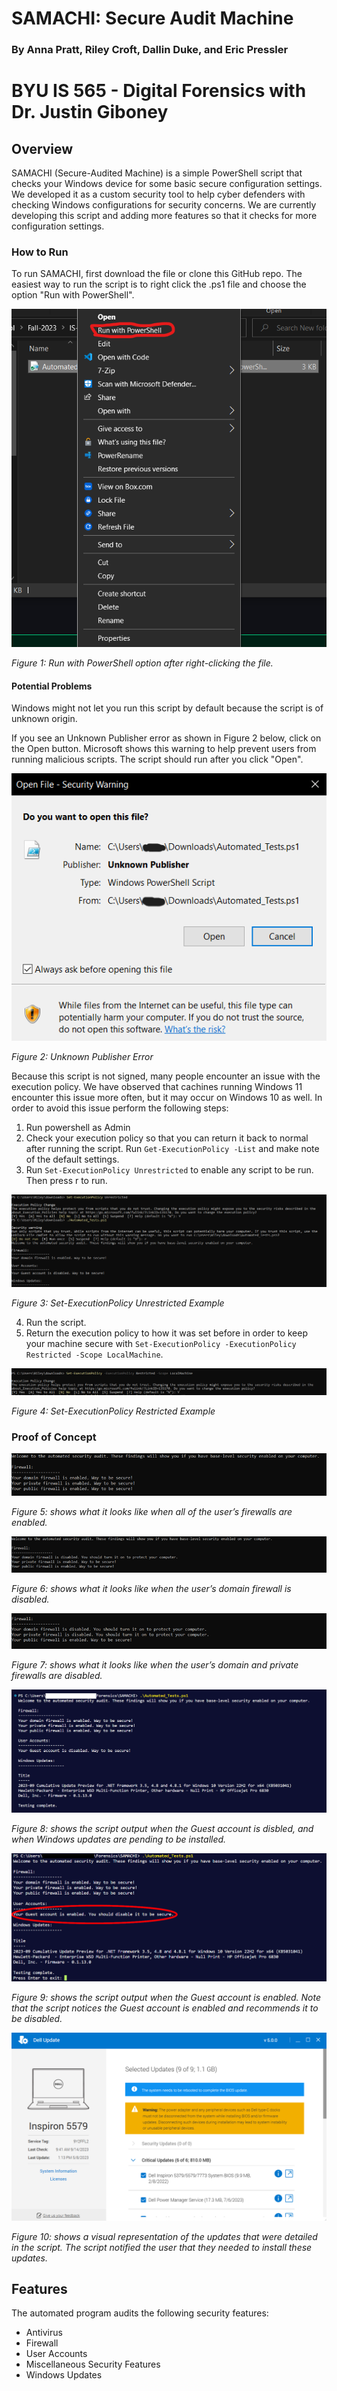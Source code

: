 # SAMACHI: Secure Audit Machine
### By Anna Pratt, Riley Croft, Dallin Duke, and Eric Pressler
# BYU IS 565 - Digital Forensics with Dr. Justin Giboney

## Overview
SAMACHI (Secure-Audited Machine) is a simple PowerShell script that checks your Windows device for some basic secure configuration settings. We developed it as a custom security tool to help cyber defenders with checking Windows configurations for security concerns. We are currently developing this script and adding more features so that it checks for more configuration settings.


### How to Run
To run SAMACHI, first download the file or clone this GitHub repo. The easiest way to run the script is to right click the .ps1 file and choose the option "Run with PowerShell".

![Run with powershell](/run-with-powershell.png)

*Figure 1: Run with PowerShell option after right-clicking the file.*

#### Potential Problems

Windows might not let you run this script by default because the script is of unknown origin. 

If you see an Unknown Publisher error as shown in Figure 2 below, click on the Open button. Microsoft shows this warning to help prevent users from running malicious scripts. The script should run after you click "Open".

![Unknown publisher error](/unknown-publisher.png)

*Figure 2: Unknown Publisher Error*

Because this script is not signed, many people encounter an issue with the execution policy. We have observed that cachines running Windows 11 encounter this issue more often, but it may occur on Windows 10 as well. In order to avoid this issue perform the following steps:
1. Run powershell as Admin
2. Check your execution policy so that you can return it back to normal after running the script. Run `Get-ExecutionPolicy -List` and make note of the default settings.
3. Run `Set-ExecutionPolicy Unrestricted` to enable any script to be run. Then press r to run.

![Set-ExecutionPolicy Unrestricted Example](/execution-policy-unrestricted.png)

*Figure 3: Set-ExecutionPolicy Unrestricted Example*

4. Run the script.
5. Return the execution policy to how it was set before in order to keep your machine secure with `Set-ExecutionPolicy -ExecutionPolicy Restricted -Scope LocalMachine`.

![Set-ExecutionPolicy restricted Example](/execution-policy-restricted.png)

*Figure 4: Set-ExecutionPolicy Restricted Example*


### Proof of Concept

![All firewalls good](/all-firewalls-good.png)

*Figure 5: shows what it looks like when all of the user’s firewalls are enabled.*


![1 firewall bad](/domain-firewall-disabled.png)

*Figure 6: shows what it looks like when the user’s domain firewall is disabled.*


![2 firewalls bad](/2-firewalls-disabled.png)

*Figure 7: shows what it looks like when the user’s domain and private firewalls are disabled.*


![SAMACHI_Testing_EverythingEnabled](/SAMACHI_Testing_EverythingEnabled.png)

*Figure 8: shows the script output when the Guest account is disbled, and when Windows updates are pending to be installed.*
 

![SAMACHI_Testing_GuestAccountEnabled](/SAMACHI_Testing_GuestAccountEnabled.png)

*Figure 9: shows the script output when the Guest account is enabled. Note that the script notices the Guest account is enabled and recommends it to be disabled.*


![DellUpdatesPending](/DellUpdatesPending.png) 

*Figure 10: shows a visual representation of the updates that were detailed in the script. The script notified the user that they needed to install these updates.*



## Features
The automated program audits the following security features:

* Antivirus
* Firewall
* User Accounts
* Miscellaneous Security Features
* Windows Updates